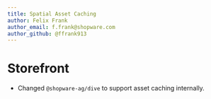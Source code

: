 ```yaml
---
title: Spatial Asset Caching
author: Felix Frank
author_email: f.frank@shopware.com
author_github: @ffrank913
---
```

# Storefront
* Changed `@shopware-ag/dive` to support asset caching internally.